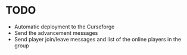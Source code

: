 # TODO

- Automatic deployment to the Curseforge
- Send the advancement messages
- Send player join/leave messages and list of the online players in the group
 